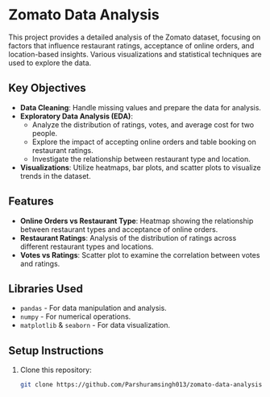 # Zomato Data Analysis

This project provides a detailed analysis of the Zomato dataset, focusing on factors that influence restaurant ratings, acceptance of online orders, and location-based insights. Various visualizations and statistical techniques are used to explore the data.

## Key Objectives

- **Data Cleaning**: Handle missing values and prepare the data for analysis.
- **Exploratory Data Analysis (EDA)**: 
  - Analyze the distribution of ratings, votes, and average cost for two people.
  - Explore the impact of accepting online orders and table booking on restaurant ratings.
  - Investigate the relationship between restaurant type and location.
- **Visualizations**: Utilize heatmaps, bar plots, and scatter plots to visualize trends in the dataset.

## Features

- **Online Orders vs Restaurant Type**: Heatmap showing the relationship between restaurant types and acceptance of online orders.
- **Restaurant Ratings**: Analysis of the distribution of ratings across different restaurant types and locations.
- **Votes vs Ratings**: Scatter plot to examine the correlation between votes and ratings.

## Libraries Used

- `pandas` - For data manipulation and analysis.
- `numpy` - For numerical operations.
- `matplotlib` & `seaborn` - For data visualization.

## Setup Instructions

1. Clone this repository:
   ```bash
   git clone https://github.com/Parshuramsingh013/zomato-data-analysis.git
